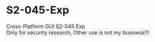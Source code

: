 # S2-045-Exp
Cross-Platform GUI S2-045 Exp  
Only for security research, Other use is not my business!!!
